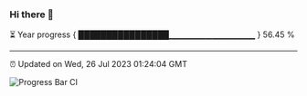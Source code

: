 ### Hi there 👋

⏳ Year progress { ████████████████▁▁▁▁▁▁▁▁▁▁▁▁▁▁ } 56.45 %

---

⏰ Updated on Wed, 26 Jul 2023 01:24:04 GMT

![Progress Bar CI](https://github.com/liununu/liununu/workflows/Progress%20Bar%20CI/badge.svg)
